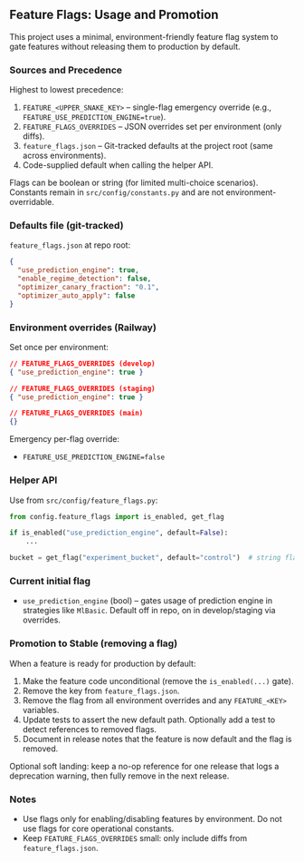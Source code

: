 ## Feature Flags: Usage and Promotion

This project uses a minimal, environment-friendly feature flag system to gate features without releasing them to production by default.

### Sources and Precedence
Highest to lowest precedence:
1. `FEATURE_<UPPER_SNAKE_KEY>` – single-flag emergency override (e.g., `FEATURE_USE_PREDICTION_ENGINE=true`).
2. `FEATURE_FLAGS_OVERRIDES` – JSON overrides set per environment (only diffs).
3. `feature_flags.json` – Git-tracked defaults at the project root (same across environments).
4. Code-supplied default when calling the helper API.

Flags can be boolean or string (for limited multi-choice scenarios). Constants remain in `src/config/constants.py` and are not environment-overridable.

### Defaults file (git-tracked)
`feature_flags.json` at repo root:

```json
{
  "use_prediction_engine": true,
  "enable_regime_detection": false,
  "optimizer_canary_fraction": "0.1",
  "optimizer_auto_apply": false
}
```

### Environment overrides (Railway)
Set once per environment:

```json
// FEATURE_FLAGS_OVERRIDES (develop)
{ "use_prediction_engine": true }

// FEATURE_FLAGS_OVERRIDES (staging)
{ "use_prediction_engine": true }

// FEATURE_FLAGS_OVERRIDES (main)
{}
```

Emergency per-flag override:
- `FEATURE_USE_PREDICTION_ENGINE=false`

### Helper API
Use from `src/config/feature_flags.py`:

```python
from config.feature_flags import is_enabled, get_flag

if is_enabled("use_prediction_engine", default=False):
    ...

bucket = get_flag("experiment_bucket", default="control")  # string flag example
```

### Current initial flag
- `use_prediction_engine` (bool) – gates usage of prediction engine in strategies like `MlBasic`. Default off in repo, on in develop/staging via overrides.

### Promotion to Stable (removing a flag)
When a feature is ready for production by default:
1. Make the feature code unconditional (remove the `is_enabled(...)` gate).
2. Remove the key from `feature_flags.json`.
3. Remove the flag from all environment overrides and any `FEATURE_<KEY>` variables.
4. Update tests to assert the new default path. Optionally add a test to detect references to removed flags.
5. Document in release notes that the feature is now default and the flag is removed.

Optional soft landing: keep a no-op reference for one release that logs a deprecation warning, then fully remove in the next release.

### Notes
- Use flags only for enabling/disabling features by environment. Do not use flags for core operational constants.
- Keep `FEATURE_FLAGS_OVERRIDES` small: only include diffs from `feature_flags.json`.
